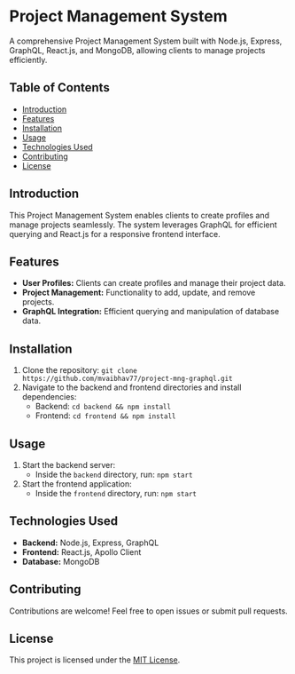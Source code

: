 # Project Management System

A comprehensive Project Management System built with Node.js, Express, GraphQL, React.js, and MongoDB, allowing clients to manage projects efficiently.

## Table of Contents

- [Introduction](#introduction)
- [Features](#features)
- [Installation](#installation)
- [Usage](#usage)
- [Technologies Used](#technologies-used)
- [Contributing](#contributing)
- [License](#license)

## Introduction

This Project Management System enables clients to create profiles and manage projects seamlessly. The system leverages GraphQL for efficient querying and React.js for a responsive frontend interface.

## Features

- **User Profiles:** Clients can create profiles and manage their project data.
- **Project Management:** Functionality to add, update, and remove projects.
- **GraphQL Integration:** Efficient querying and manipulation of database data.

## Installation

1. Clone the repository: `git clone https://github.com/mvaibhav77/project-mng-graphql.git`
2. Navigate to the backend and frontend directories and install dependencies:
   - Backend: `cd backend && npm install`
   - Frontend: `cd frontend && npm install`

## Usage

1. Start the backend server: 
   - Inside the `backend` directory, run: `npm start`
2. Start the frontend application: 
   - Inside the `frontend` directory, run: `npm start`

## Technologies Used

- **Backend:** Node.js, Express, GraphQL
- **Frontend:** React.js, Apollo Client
- **Database:** MongoDB

## Contributing

Contributions are welcome! Feel free to open issues or submit pull requests.

## License

This project is licensed under the [MIT License](LICENSE).

